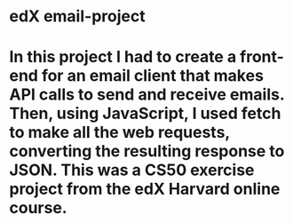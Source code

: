 # edX email-project

# In this project I had to create a front-end for an email client that makes API calls to send and receive emails. Then, using JavaScript, I used fetch to make all the web requests, converting the resulting response to JSON. This was a CS50 exercise project from the edX Harvard online course.

